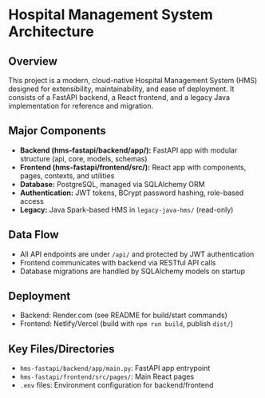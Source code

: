 # Hospital Management System Architecture

## Overview
This project is a modern, cloud-native Hospital Management System (HMS) designed for extensibility, maintainability, and ease of deployment. It consists of a FastAPI backend, a React frontend, and a legacy Java implementation for reference and migration.

## Major Components
- **Backend (hms-fastapi/backend/app/):** FastAPI app with modular structure (api, core, models, schemas)
- **Frontend (hms-fastapi/frontend/src/):** React app with components, pages, contexts, and utilities
- **Database:** PostgreSQL, managed via SQLAlchemy ORM
- **Authentication:** JWT tokens, BCrypt password hashing, role-based access
- **Legacy:** Java Spark-based HMS in `legacy-java-hms/` (read-only)

## Data Flow
- All API endpoints are under `/api/` and protected by JWT authentication
- Frontend communicates with backend via RESTful API calls
- Database migrations are handled by SQLAlchemy models on startup

## Deployment
- Backend: Render.com (see README for build/start commands)
- Frontend: Netlify/Vercel (build with `npm run build`, publish `dist/`)

## Key Files/Directories
- `hms-fastapi/backend/app/main.py`: FastAPI app entrypoint
- `hms-fastapi/frontend/src/pages/`: Main React pages
- `.env` files: Environment configuration for backend/frontend
